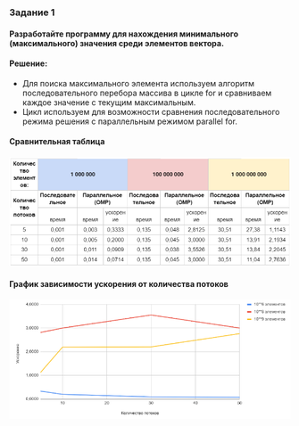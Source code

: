 ### Задание 1
#### Разработайте программу для нахождения минимального (максимального) значения среди элементов вектора.

#### Решение:
- Для поиска максимального элемента используем алгоритм последовательного перебора массива в цикле for и сравниваем каждое значение с текущим максимальным.
- Цикл используем для возможности сравнения последовательного режима решения с параллельным режимом parallel for.

#### Сравнительная таблица
![img1.png](img/task2-table.png)

#### График зависимости ускорения от количества потоков
![img1.png](img/task2-char.png)